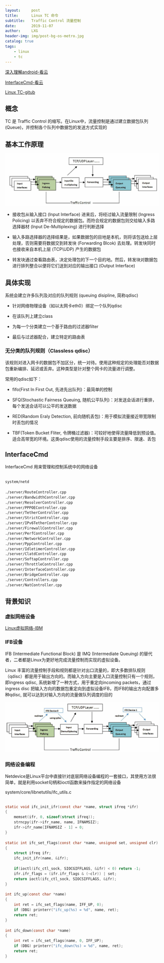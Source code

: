 ```yaml
---
layout:     post
title:      Linux TC 命令
subtitle:   Traffic Control 流量控制
date:       2019-11-07
author:     LXG
header-img: img/post-bg-os-metro.jpg
catalog: true
tags:
    - linux
    - tc
---
```


[深入理解android-看云](https://www.kancloud.cn/alex_wsc/android-wifi-nfc-gps/414026)

[InterfaceCmd-看云](https://www.kancloud.cn/alex_wsc/android-wifi-nfc-gps/414028)

[Linux TC-gitub](https://tonydeng.github.io/sdn-handbook/linux/tc.html)

## 概念

TC 是 Traffic Control 的缩写。在Linux中，流量控制是通过建立数据包队列(Queue)，并控制各个队列中数据包的发送方式实现的

## 基本工作原理

![linux_tc](/images/netd/linux_tc.jpg)

* 接收包从输入接口 (Input Interface) 进来后，将经过输入流量限制 (Ingress Policing) 以丢弃不符合规定的数据包。而符合规定的数据包则交给输入多路选择器材 (Input De-Multiplexing) 进行判断选择

* 输入多路选择器的选择结果是，如果数据包的目地是本机，则将该包送给上层处理，否则需要将数据交到转发块 (Forwarding Blcok) 去处理。转发块同时也接收来自本机上层 (TCP\UDP) 产生的数据包

* 转发块通过查看路由表，决定处理包的下一个目的地。然后，转发块对数据包进行排列整合以便将它们送到对应的输出接口 (Output Interface)

## 具体实现

系统会建立许多队列及对应的队列规则 (queuing disipline, 简称qdisc)

* 针对网络物理设备（如以太网卡eth0）绑定一个队列qdisc

* 在该队列上建立class

* 为每一个分类建立一个基于路由的过滤器filter

* 最后与过滤器配合，建立特定的路由表

### 无分类的队列规则（Classless qdisc）

该规则对进入网卡的数据包不加区分，统一对待。使用这种规定的处理能否对数据包重新编排、延迟或丢弃。这种类型是针对整个网卡的流量进行调整。

常用的qdisc如下：

* fifo(First In First Out, 先进先出队列)：最简单的控制

* SFQ(Stochastic Fairness Queuing, 随机公平队列)：对发送会话进行重排，每个发送会话可以公平的发送数据

* RED(Random Eraly Detection, 前向随机丢包)：用于模拟流量接近带宽限制时丢包的情况

* TBF(Token Bucket Fliter, 令牌桶过滤器)：可较好地使得流量降低到预设值。适合高带宽的环境。这类qdisc使用的流量控制手段主要是排序、限速、丢包

## InterfaceCmd

InterfaceCmd 用来管理和控制系统中的网络设备

```txt

system/netd

./server/RouteController.cpp
./server/BandwidthController.cpp
./server/ResolverController.cpp
./server/PPPOEController.cpp
./server/TetherController.cpp
./server/StrictController.cpp
./server/IPv6TetherController.cpp
./server/FirewallController.cpp
./server/PerfController.cpp
./server/NetworkController.cpp
./server/PppController.cpp
./server/IdletimerController.cpp
./server/ClatdController.cpp
./server/SoftapController.cpp
./server/ThrottleController.cpp
./server/InterfaceController.cpp
./server/BridgeController.cpp
./server/Controllers.cpp
./server/NatController.cpp

```

## 背景知识

### 虚拟网络设备

[Linux虚拟网络-IBM](https://www.ibm.com/developerworks/cn/linux/l-virtual-networking/index.html)

### IFB设备

IFB (Intermediate Functional Block) 是 IMQ (Intermediate Queuing) 的替代者，二者都是Linux为更好地完成流量控制而实现的虚拟设备。

Linux 丰富的流量控制手段和规则都是针对出口流量的，即大多数排队规则（qdisc）都是用于输出方向的。而输入方向主要是入口流量控制只有一个规则，即ingress qdisc,
系统新增了一种方式，用于重定向incoming packets，通过ingress disc 把输入方向的数据包重定向到虚拟设备IFB，而IFB的输出方向配置多种qdisc, 就可以达到对输入方向的流量做队列调度的目的

![linux_tc_ifb](/images/netd/linux_tc_ifb.jpg)

### 网络设备编程

Netdevice是Linux平台中直接针对底层网络设备编程的一套接口，其使用方法很简单，就是利用socket句柄和ioctl函数来操作指定的网络设备

system/core/libnetutils/ifc_utils.c

```c

static void ifc_init_ifr(const char *name, struct ifreq *ifr)
{
    memset(ifr, 0, sizeof(struct ifreq));
    strncpy(ifr->ifr_name, name, IFNAMSIZ);
    ifr->ifr_name[IFNAMSIZ - 1] = 0;
}

static int ifc_set_flags(const char *name, unsigned set, unsigned clr)
{
    struct ifreq ifr;
    ifc_init_ifr(name, &ifr);

    if(ioctl(ifc_ctl_sock, SIOCGIFFLAGS, &ifr) < 0) return -1;
    ifr.ifr_flags = (ifr.ifr_flags & (~clr)) | set;
    return ioctl(ifc_ctl_sock, SIOCSIFFLAGS, &ifr);
}

int ifc_up(const char *name)
{
    int ret = ifc_set_flags(name, IFF_UP, 0);
    if (DBG) printerr("ifc_up(%s) = %d", name, ret);
    return ret;
}

int ifc_down(const char *name)
{
    int ret = ifc_set_flags(name, 0, IFF_UP);
    if (DBG) printerr("ifc_down(%s) = %d", name, ret);
    return ret;
}

```












